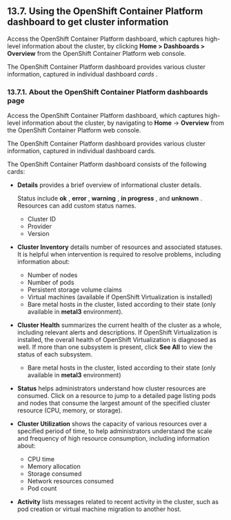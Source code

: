 ## 13.7. Using the OpenShift Container Platform dashboard to get cluster information




Access the OpenShift Container Platform dashboard, which captures high-level information about the cluster, by clicking **Home > Dashboards > Overview** from the OpenShift Container Platform web console.

The OpenShift Container Platform dashboard provides various cluster information, captured in individual dashboard _cards_ .

### 13.7.1. About the OpenShift Container Platform dashboards page




Access the OpenShift Container Platform dashboard, which captures high-level information about the cluster, by navigating to **Home** → **Overview** from the OpenShift Container Platform web console.

The OpenShift Container Platform dashboard provides various cluster information, captured in individual dashboard cards.

The OpenShift Container Platform dashboard consists of the following cards:

-  **Details** provides a brief overview of informational cluster details.
    
    Status include **ok** , **error** , **warning** , **in progress** , and **unknown** . Resources can add custom status names.
    
    
    - Cluster ID
    - Provider
    - Version
    
-  **Cluster Inventory** details number of resources and associated statuses. It is helpful when intervention is required to resolve problems, including information about:
    
    
    - Number of nodes
    - Number of pods
    - Persistent storage volume claims
    - Virtual machines (available if OpenShift Virtualization is installed)
    - Bare metal hosts in the cluster, listed according to their state (only available in **metal3** environment).
    
-  **Cluster Health** summarizes the current health of the cluster as a whole, including relevant alerts and descriptions. If OpenShift Virtualization is installed, the overall health of OpenShift Virtualization is diagnosed as well. If more than one subsystem is present, click **See All** to view the status of each subsystem.
    
    
    - Bare metal hosts in the cluster, listed according to their state (only available in **metal3** environment)
    
-  **Status** helps administrators understand how cluster resources are consumed. Click on a resource to jump to a detailed page listing pods and nodes that consume the largest amount of the specified cluster resource (CPU, memory, or storage).
-  **Cluster Utilization** shows the capacity of various resources over a specified period of time, to help administrators understand the scale and frequency of high resource consumption, including information about:
    
    
    - CPU time
    - Memory allocation
    - Storage consumed
    - Network resources consumed
    - Pod count
    
-  **Activity** lists messages related to recent activity in the cluster, such as pod creation or virtual machine migration to another host.


